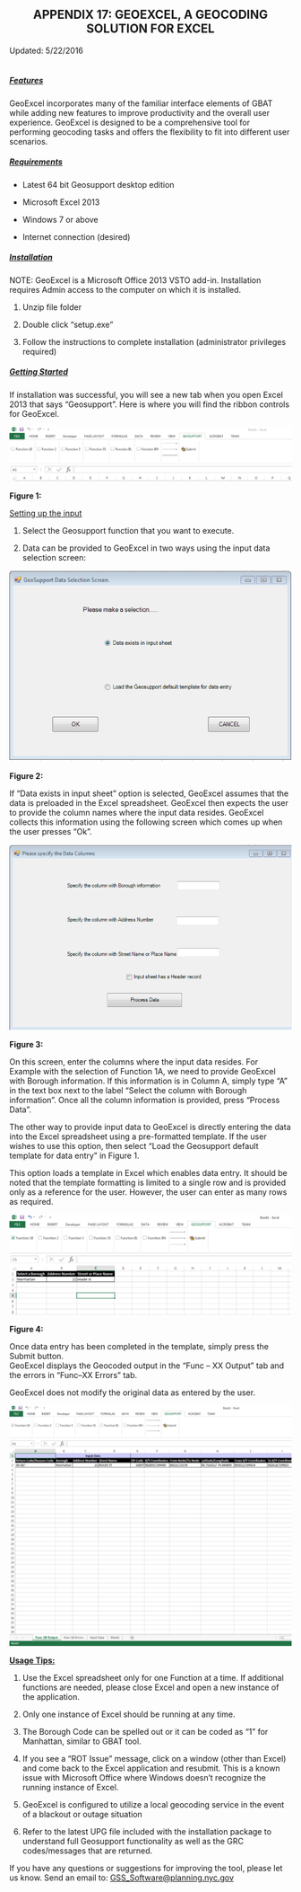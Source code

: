<h2 class="pdfAppendix"><center>APPENDIX 17: GEOEXCEL, A GEOCODING SOLUTION FOR EXCEL</center></h2>


<div class=center>Updated: 5/22/2016</div>  
<br>  

<h5><u>Features</u></h5>  

GeoExcel incorporates many of the familiar interface elements of GBAT while adding new features to improve productivity and the overall user experience.   GeoExcel is designed to be a comprehensive tool for performing geocoding tasks and offers the flexibility to fit into different user scenarios.  

<h5><u>Requirements</u></h5>  

  * Latest 64 bit Geosupport desktop edition  

  * Microsoft Excel 2013  

  * Windows 7 or above   

  * Internet connection (desired)  

<h5><u>Installation</u></h5>  

NOTE:  GeoExcel is a Microsoft Office 2013 VSTO add-in.   Installation requires Admin access to the computer on which it is installed.  

  1. Unzip file folder  

  2. Double click “setup.exe”  

  3. Follow the instructions to complete installation (administrator privileges required)  

<h5><u>Getting Started</u></h5>  

If installation was successful, you will see a new tab when you open Excel 2013 that says “Geosupport”.
Here is where you will find the ribbon controls for GeoExcel.  

![GeoExcel Ribbon Controls <>](/img/geoExcel1.png "GeoExcel Ribbon Controls")  

<b>Figure 1:</b>  

<u>Setting up the input</u>  

  1. Select the Geosupport function that you want to execute.  

  2. Data can be provided to GeoExcel in two ways using the input data selection screen:  

![Data Selection Screen <>](/img/geoExcel2.png "Data Selection Screen")  

<b>Figure 2:</b>  

If “Data exists in input sheet” option is selected, GeoExcel assumes that the data is preloaded in the Excel spreadsheet.  GeoExcel then expects the user to provide the column names where the input data resides.  GeoExcel collects this information using the following screen which comes up when the user presses “Ok”.  

![Data columns Screen <>](/img/geoExcel3.png "Data columns Screen")  

<b>Figure 3:</b>  

On this screen, enter the columns where the input data resides.  For Example with the selection of Function 1A, we need to provide GeoExcel with Borough information.  If this information is in Column A, simply type “A” in the text box next to the label “Select the column with Borough information”.  Once all the column information is provided, press “Process Data”.  

The other way to provide input data to GeoExcel is directly entering the data into the Excel spreadsheet using a pre-formatted template.  If the user wishes to use this option, then select “Load the Geosupport default template for data entry” in Figure 1.  

This option loads a template in Excel which enables data entry.  It should be noted that the template formatting is limited to a single row and is provided only as a reference for the user.  However, the user can enter as many rows as required.  

![Pre-formatted Template <>](/img/geoExcel4.png "Pre-formatted Template")  

<b>Figure 4:</b>  

Once data entry has been completed in the template, simply press the Submit button.  
GeoExcel displays the Geocoded output in the “Func – XX Output” tab and the errors in “Func–XX Errors” tab.  

GeoExcel does not modify the original data as entered by the user.  

![Geocoded output <>](/img/geoExcel5.png "Geocoded output")  

<b><u>Usage Tips:</u></b>  

  1. Use the Excel spreadsheet only for one Function at a time.  If additional functions are needed, please close Excel and open a new instance of the application.  

  2. Only one instance of Excel should be running at any time.  

  3. The Borough Code can be spelled out or it can be coded as “1” for Manhattan, similar to GBAT tool.  

  4. If you see a “ROT Issue” message, click on a window (other than Excel) and come back to the Excel application and resubmit.  This is a known issue with Microsoft Office where Windows doesn’t recognize the running instance of Excel.  

  5. GeoExcel is configured to utilize a local geocoding service in the event of a blackout or outage situation  

  6. Refer to the latest UPG file included with the installation package to understand full Geosupport functionality as well as the GRC codes/messages that are returned.  

If you have any questions or suggestions for improving the tool, please let us know.  Send an email to: <a href="mailto:GSS_Software@planning.nyc.gov">GSS_Software@planning.nyc.gov</a>  

</div>
